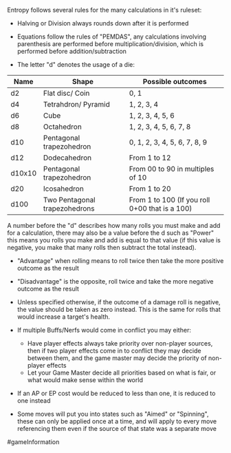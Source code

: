 Entropy follows several rules for the many calculations in it's ruleset:

- Halving or Division always rounds down after it is performed

- Equations follow the rules of "PEMDAS", any calculations involving parenthesis are performed before multiplication/division, which is performed before addition/subtraction

- The letter "d" denotes the usage of a die:

| Name   | Shape                         | Possible outcomes                              |
| ------ | ----------------------------- | ---------------------------------------------- |
| d2     | Flat disc/ Coin               | 0, 1                                           |
| d4     | Tetrahdron/ Pyramid           | 1, 2, 3, 4                                     |
| d6     | Cube                          | 1, 2, 3, 4, 5, 6                               |
| d8     | Octahedron                    | 1, 2, 3, 4, 5, 6, 7, 8                         |
| d10    | Pentagonal trapezohedron      | 0, 1, 2, 3, 4, 5, 6, 7, 8, 9                   |
| d12    | Dodecahedron                  | From 1 to 12                                   |
| d10x10 | Pentagonal trapezohedron      | From 00 to 90 in multiples of 10               |
| d20    | Icosahedron                   | From 1 to 20                                   |
| d100   | Two Pentagonal trapezohedrons | From 1 to 100 (If you roll 0+00 that is a 100) |

  A number before the "d" describes how many rolls you must make and add for a calculation, there may also be a value before the d such as "Power" this means you rolls you make and add is equal to that value (if this value is negative, you make that many rolls then subtract the total instead).

- "Advantage" when rolling means to roll twice then take the more positive outcome as the result

- "Disadvantage" is the opposite, roll twice and take the more negative outcome as the result 

- Unless specified otherwise, if the outcome of a damage roll is negative, the value should be taken as zero instead. This is the same for rolls that would increase a target's health.

- If multiple Buffs/Nerfs would come in conflict you may either:

	- Have player effects always take priority over non-player sources, then if two player effects come in to conflict they may decide between them, and the game master may decide the priority of non-player effects
	- Let your Game Master decide all priorities based on what is fair, or what would make sense within the world

- If an AP or EP cost would be reduced to less than one, it is reduced to one instead

- Some moves will put you into states such as "Aimed" or "Spinning", these can only be applied once at a time, and will apply to every move referencing them even if the source of that state was a separate move

#gameInformation 